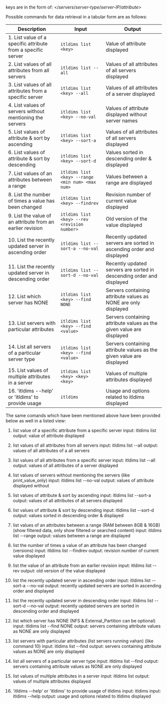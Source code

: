 keys are in the form of: </*servers*/*server-type*/*server-IP*/*attribute*>

Possible commands for data retrieval in a tabular form are as follows:

| Description                                                 | Input                                    | Output                                         |
|----------------------------------------------------------|------------------------------------------|-------------------------------------------------|
| 1. List value of a specific attribute from a specific server | `itldims list <key>`                      | Value of attribute displayed                   |
| 2. List values of all attributes from all servers         | `itldims list --all`                     | Values of all attributes of all servers displayed   |
| 3. List values of all attributes from a specific server    | `itldims list <key> --all`                | Values of all attributes of a server displayed       |
| 4. List values of servers without mentioning the servers  | `itldims list <key> --no-val`            | Values of attribute displayed without server names   |
| 5. List values of attribute & sort by ascending           | `itldims list <key> --sort-a`            | Values of all attributes of all servers displayed   |
| 6. List values of attribute & sort by descending          | `itldims list <key> --sort-d`            | Values sorted in descending order & displayed         |
| 7. List values of an attributes between a range           | `itldims list <key> --range <min num> <max num>` | Values between a range are displayed                   |
| 8. List the number of times a value has been changed      | `itldims list <key> --findrev`           | Revision number of current value displayed             |
| 9. List the value of an attribute from an earlier revision | `itldims list <key> --rev <revision number>` | Old version of the value displayed                   |
| 10. List the recently updated server in ascending order  | `itldims list --sort-a --no-val`        | Recently updated servers are sorted in ascending order and displayed |
| 11. List the recently updated server in descending order | `itldims list --sort-d --no-val`        | Recently updated servers are sorted in descending order and displayed |
| 12. List which server has NONE                           | `itldims list <key> --find NONE`        | Servers containing attribute values as NONE are only displayed |
| 13. List servers with particular attributes              | `itldims list <key> --find <value>`     | Servers containing attribute values as the given value are displayed |
| 14. List all servers of a particular server type          | `itldims list <key> --find <value>`     | Servers containing attribute values as the given value are displayed |
| 15. List values of multiple attributes in a server        | `itldims list <key> <key> <key>`        | Values of multiple attributes displayed             |
| 16. 'itldims --help' or 'itldims' to provide usage        | `itldims`                               | Usage and options related to itldims displayed    |

The same comands which have been mentioned above have been provided below as well in a listed view:
1. list value of a specific attribute from a specific server
input: itldims list <key>
output: value of attribute displayed  

4. list values of all attributes from all servers
input: itldims list --all
output: values of all attributes of a all servers

5. list values of all attributes from a specific server
input: itldims list <key> --all
output: values of all attributes of a server displayed

6. list values of servers without mentioning the servers (like print_value_only)
input: itldims list <key> --no-val
output: values of attribute displayed without 

7. list values of attribute & sort by ascending
input: itldims list <key> --sort-a
output: values of all attributes of all servers displayed

8. list values of attribute & sort by descending
input: itldims list <key> --sort-d
output: values sorted in descending order & displayed

9. list values of an attributes between a range (RAM between 8GB & 16GB) (show filtered data, only show filtered or searched content)
input: itldims list <key> --range <min num> <max num>
output: values between a range are displayed

10. list the number of times a value of an attribute has been changed (versions)
input: itldims list <key> --findrev
output: revision number of current value displayed

11. list the value of an attribute from an earlier revision
input: itldims list <key> --rev <revision number>
output: old version of the value displayed

12. list the recently updated server in ascending order
input: itldims list --sort-a --no-val
output: recently updated servers are sorted in ascending order and displayed

13. list the recently updated server in descending order
input: itldims list --sort-d --no-val
output: recently updated servers are sorted in descending order and displayed

14. list which server has NONE (NFS & External_Partition can be optional)
input: itldims list <key> --find NONE
output: servers containing attribute values as NONE are only displayed

15. list servers with particular attributes (list servers running vahan) (like command 10)
input: itldims list <key> --find <value>
output: servers containing attribute values as NONE are only displayed

16. list all servers of a particular server type 
input: itldims list <key> --find <value>
output: servers containing attribute values as NONE are only displayed

17. list values of multiple attributes in a server
input: itldims list <key> <key> <key>
output: values of multiple attributes displayed

18. 'itldims --help' or 'itldims' to provide usage of itldims
input: itldims
input: itldims --help 
output: usage and options related to itldims displayed
